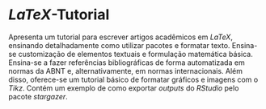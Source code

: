 # _LaTeX_-Tutorial
Apresenta um tutorial para escrever artigos acadêmicos em _LaTeX_, ensinando detalhadamente como utilizar pacotes e formatar texto. Ensina-se customização de elementos textuais e formulação matemática básica. Ensina-se a fazer referências bibliográficas de forma automatizada em normas da ABNT e, alternativamente, em normas internacionais. Além disso, oferece-se um tutorial básico de formatar gráficos e imagens com o _Tikz_. Contém um exemplo de como exportar _outputs_ do _RStudio_ pelo pacote _stargazer_.
